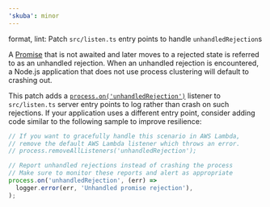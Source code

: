```yaml
---
'skuba': minor
---
```


format, lint: Patch `src/listen.ts` entry points to handle `unhandledRejection`s

A [Promise](https://nodejs.org/en/learn/asynchronous-work/discover-promises-in-nodejs) that is not awaited and later moves to a rejected state is referred to as an unhandled rejection. When an unhandled rejection is encountered, a Node.js application that does not use process clustering will default to crashing out.

This patch adds a [`process.on('unhandledRejection')`](https://nodejs.org/api/process.html#event-unhandledrejection) listener to `src/listen.ts` server entry points to log rather than crash on such rejections. If your application uses a different entry point, consider adding code similar to the following sample to improve resilience:

```typescript
// If you want to gracefully handle this scenario in AWS Lambda,
// remove the default AWS Lambda listener which throws an error.
// process.removeAllListeners('unhandledRejection');

// Report unhandled rejections instead of crashing the process
// Make sure to monitor these reports and alert as appropriate
process.on('unhandledRejection', (err) =>
  logger.error(err, 'Unhandled promise rejection'),
);
```
